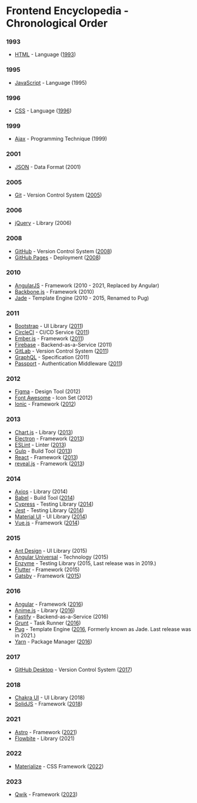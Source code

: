 # Frontend Encyclopedia - Chronological Order

### 1993
- [HTML](https://en.wikipedia.org/wiki/HTML) - Language ([1993](https://www.washington.edu/accesscomputing/webd2/student/unit1/module3/html_history.html#:~:text=1993%20%2D%20Present,official%20standard%20in%20December%201999.))

### 1995
- [JavaScript](https://en.wikipedia.org/wiki/JavaScript) - Language (1995)

### 1996
- [CSS](https://en.wikipedia.org/wiki/Cascading_Style_Sheets) - Language ([1996](https://en.wikipedia.org/wiki/CSS))

### 1999
- [Ajax](https://en.wikipedia.org/wiki/Ajax_(programming)) - Programming Technique (1999)

### 2001
- [JSON](https://en.wikipedia.org/wiki/JSON) - Data Format (2001)

### 2005
- [Git](https://git-scm.com) - Version Control System ([2005](https://en.wikipedia.org/wiki/Git))

### 2006
- [jQuery](https://jquery.com) - Library (2006)

### 2008
- [GitHub](https://github.com) - Version Control System ([2008](https://en.wikipedia.org/wiki/GitHub#:~:text=Development%20of%20the%20GitHub.com,annual%20keynote%20called%20GitHub%20Universe.))
- [GitHub Pages](https://pages.github.com/) - Deployment ([2008](https://github.blog/2022-08-10-github-pages-now-uses-actions-by-default/))

### 2010
- [AngularJS](https://angularjs.org) - Framework (2010 - 2021, Replaced by Angular)
- [Backbone.js](https://backbonejs.org) - Framework (2010)
- [Jade](https://pugjs.org/api/getting-started.html) - Template Engine (2010 - 2015, Renamed to Pug)

### 2011
- [Bootstrap](https://getbootstrap.com) - UI Library ([2011](https://getbootstrap.com/docs/4.1/about/overview/))
- [CircleCI](https://circleci.com) - CI/CD Service ([2011](https://circleci.com/about/))
- [Ember.js](https://emberjs.com) - Framework ([2011](https://g.co/kgs/b5E63S))
- [Firebase](https://firebase.google.com) - Backend-as-a-Service (2011)
- [GitLab](https://docs.gitlab.com) - Version Control System ([2011](https://about.gitlab.com/company/history/#:~:text=So%20together%20with%20Valeriy%20Sizov,GitLab%20on%20October%208%2C%202011.))
- [GraphQL](https://graphql.org) - Specification (2011)
- [Passport](https://www.passportjs.org/) - Authentication Middleware ([2011](https://github.com/jaredhanson/passport))

### 2012
- [Figma](https://www.figma.com) - Design Tool (2012)
- [Font Awesome](https://fontawesome.com) - Icon Set (2012)
- [Ionic](https://ionicframework.com) - Framework ([2012](https://ionic.io/about))

### 2013
- [Chart.js](https://www.chartjs.org) - Library ([2013](https://www.chartjs.org/docs/latest/))
- [Electron](https://www.electronjs.org) - Framework ([2013](https://en.wikipedia.org/wiki/Electron_(software_framework)))
- [ESLint](https://eslint.org) - Linter ([2013](https://eslint.org/docs/latest/about/))
- [Gulp](https://gulpjs.com) - Build Tool ([2013](https://en.wikipedia.org/wiki/Gulp.js))
- [React](https://react.dev) - Framework ([2013](https://www.youtube.com/watch?v=GW0rj4sNH2w))
- [reveal.js](https://revealjs.com/) - Framework ([2013](https://github.com/hakimel/reveal.js/releases?page=4))

### 2014
- [Axios](https://axios-http.com) - Library (2014)
- [Babel](https://babeljs.io) - Build Tool ([2014](https://babeljs.io/blog/2016/12/07/the-state-of-babel))
- [Cypress](https://www.cypress.io) - Testing Library ([2014](https://www.cypress.io/blog/2017/10/10/cypress-is-now-public-beta/))
- [Jest](https://jestjs.io) - Testing Library ([2014](https://github.com/jestjs/jest/issues/3))
- [Material UI](https://mui.com) - UI Library ([2014](https://mui.com/about/))
- [Vue.js](https://vuejs.org) - Framework ([2014](https://blog.evanyou.me/2014/02/11/first-week-of-launching-an-oss-project/))

### 2015
- [Ant Design](https://ant.design) - UI Library (2015)
- [Angular Universal](https://angular.io/guide/universal) - Technology (2015)
- [Enzyme](https://enzymejs.github.io/enzyme/) - Testing Library (2015, Last release was in 2019.)
- [Flutter](https://flutter.dev) - Framework (2015)
- [Gatsby](https://www.gatsbyjs.com) - Framework ([2015](https://en.wikipedia.org/wiki/Gatsby_(JavaScript_framework)))

### 2016
- [Angular](https://angular.io) - Framework ([2016](https://en.wikipedia.org/wiki/Ajax_(programming)))
- [Anime.js](https://animejs.com) - Library ([2016](https://github.com/juliangarnier/anime/releases?page=2))
- [Fastify](https://fastify.dev) - Backend-as-a-Service (2016)
- [Grunt](https://gruntjs.com/) - Task Runner ([2016](https://en.wikipedia.org/wiki/Grunt_(software)))
- [Pug](https://pugjs.org/api/getting-started.html) - Template Engine ([2016](https://medium.com/@jawaragordon/pug-templates-a-developers-faithful-companion-1cd71355d4eb), Formerly known as Jade. Last release was in 2021.)
- [Yarn](https://yarnpkg.com) - Package Manager ([2016](https://en.wikipedia.org/wiki/Yarn_(package_manager)))

### 2017
- [GitHub Desktop](https://desktop.github.com/) - Version Control System ([2017](https://github.blog/2017-09-19-announcing-github-desktop-1-0/))

### 2018
- [Chakra UI](https://chakra-ui.com) - UI Library (2018)
- [SolidJS](https://www.solidjs.com/) - Framework ([2018](https://www.thisdot.co/blog/solidjs-fundamentals-and-building-your-first-solidjs-app/))

### 2021
- [Astro](https://astro.build/) - Framework ([2021](https://astro.build/blog/introducing-astro/))
- [Flowbite](https://flowbite.com/) - Library (2021)

### 2022
- [Materialize](https://materializecss.com/) - CSS Framework ([2022](https://materialize.com/docs/releases/))

### 2023
- [Qwik](https://qwik.builder.io/) - Framework ([2023](https://www.builder.io/blog/qwik-v1))

